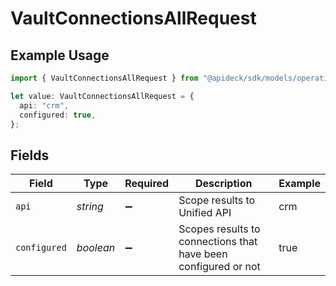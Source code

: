 # VaultConnectionsAllRequest

## Example Usage

```typescript
import { VaultConnectionsAllRequest } from "@apideck/sdk/models/operations";

let value: VaultConnectionsAllRequest = {
  api: "crm",
  configured: true,
};
```

## Fields

| Field                                                          | Type                                                           | Required                                                       | Description                                                    | Example                                                        |
| -------------------------------------------------------------- | -------------------------------------------------------------- | -------------------------------------------------------------- | -------------------------------------------------------------- | -------------------------------------------------------------- |
| `api`                                                          | *string*                                                       | :heavy_minus_sign:                                             | Scope results to Unified API                                   | crm                                                            |
| `configured`                                                   | *boolean*                                                      | :heavy_minus_sign:                                             | Scopes results to connections that have been configured or not | true                                                           |